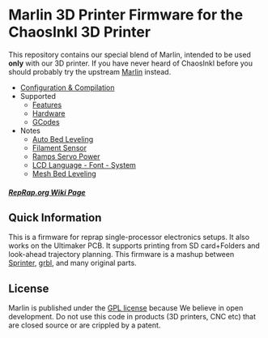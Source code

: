 # Marlin 3D Printer Firmware for the ChaosInkl 3D Printer

This repository contains our special blend of Marlin, intended to be used **only** with our 3D printer.
If you have never heard of ChaosInkl before you should probably try the upstream [Marlin](https://github.com/MarlinFirmware/Marlin) instead.

  * [Configuration & Compilation](/Documentation/Compilation.md)
  * Supported
    * [Features](/Documentation/Features.md)
    * [Hardware](/Documentation/Hardware.md)
    * [GCodes](/Documentation/GCodes.md)
  * Notes
    * [Auto Bed Leveling](/Documentation/BedLeveling.md)
    * [Filament Sensor](/Documentation/FilamentSensor.md)
    * [Ramps Servo Power](/Documentation/RampsServoPower.md)
    * [LCD Language - Font - System](Documentation/LCDLanguageFont.md)
    * [Mesh Bed Leveling](/Documentation/MeshBedLeveling.md)

##### [RepRap.org Wiki Page](http://reprap.org/wiki/Marlin)

## Quick Information

This is a firmware for reprap single-processor electronics setups.
It also works on the Ultimaker PCB. It supports printing from SD card+Folders and look-ahead trajectory planning.
This firmware is a mashup between [Sprinter](https://github.com/kliment/Sprinter), [grbl](https://github.com/simen/grbl), and many original parts.

## License

Marlin is published under the [GPL license](/Documentation/COPYING.md) because We believe in open development.
Do not use this code in products (3D printers, CNC etc) that are closed source or are crippled by a patent.
